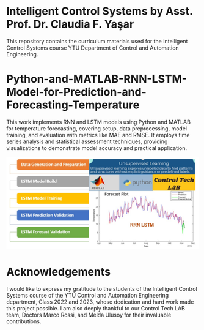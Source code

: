 
# Intelligent Control Systems  by Asst. Prof. Dr. Claudia F. Yaşar

This repository contains the curriculum materials used for the Intelligent Control Systems course YTU Department of Control and Automation Engineering.

# Python-and-MATLAB-RNN-LSTM-Model-for-Prediction-and-Forecasting-Temperature
This work implements RNN and LSTM models using Python and MATLAB for temperature forecasting, covering setup, data preprocessing, model training, and evaluation with metrics like MAE and RMSE. It employs time series analysis and statistical assessment techniques, providing visualizations to demonstrate model accuracy and practical application.


<img src="RNN_LSTM.jpg" width="700">


# Acknowledgements
I would like to express my gratitude to the students of the Intelligent Control Systems course of the YTÜ Control and Automation Engineering department, Class 2022 and 2023, whose dedication and hard work made this project possible. I am also deeply thankful to our Control Tech LAB team, Doctors Marco Rossi, and Melda Ulusoy for their invaluable contributions.
